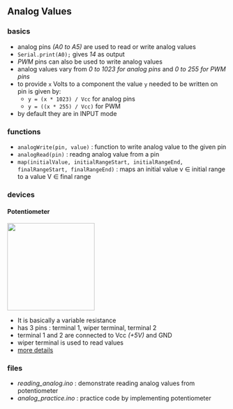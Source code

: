 ## Analog Values

### basics
- analog pins _(A0 to A5)_ are used to read or write analog values
- `Serial.print(A0);` gives _14_ as output
- _PWM_ pins can also be used to write analog values
- analog values vary from _0 to 1023 for analog pins_ and _0 to 255 for PWM pins_
- to provide `x` Volts to a component the value `y` needed to be written on pin is given by: 
    - `y = (x * 1023) / Vcc` for analog pins
    - `y = ((x * 255) / Vcc)` for PWM
- by default they are in INPUT mode

### functions
- `analogWrite(pin, value)` : function to write analog value to the given pin
- `analogRead(pin)` : readng analog value from a pin
- `map(initialValue, initialRangeStart, initialRangeEnd, finalRangeStart, finalRangeEnd)` : maps an initial value v ∈ initial range to a value V ∈ final range

### devices

#### Potentiometer
<img src="https://www.thinkcreatelearn.co.uk/resources/arduino-recipes/read-potentiometer/pot-pins.jpg" height="200" />

- It is basically a variable resistance
- has 3 pins : terminal 1, wiper terminal, terminal 2
- terminal 1 and 2 are connected to Vcc _(+5V)_ and GND
- wiper terminal is used to read values
- [more details](https://docs.arduino.cc/learn/electronics/potentiometer-basics/)

### files
- *reading_analog.ino* : demonstrate reading analog values from potentiometer
- *analog_practice.ino* : practice code by implementing potentiometer